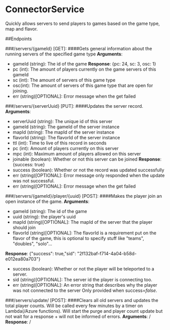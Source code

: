 # ConnectorService
Quickly allows servers to send players to games based on the game type, map and flavor.

##Endpoints

###/servers/{gameId} [GET]:
####Gets general information about the running servers of the specified game type
**Arguments**:
- gameId (string): The id of the game
**Response**: {pc: 24, sc: 3, osc: 1}
- pc (int): The amount of players currently on the game servers of this gameId
- sc (int): The amount of servers of this game type
- osc(int): The amount of servers of this game type that are open for joining.
- err (string)[OPTIONAL]: Error message when the get failed

###/servers/{serverUuid} [PUT]:
####Updates the server record.
**Arguments**:
- serverUuid (string): The unique id of this server
- gameId (string): The gameId of the server instance
- mapId (string): The mapId of the server instance
- flavorId (string): The flavorId of the server instance
- ttl (int): Time to live of this record in seconds
- pc (int): Amount of players currently on this server
- mpc (int): Maximum amount of players allowed on this server
- joinable (boolean): Whether or not this server can be joined
**Response**: {success: true}
- success (boolean): Whether or not the record was updated successfully 
- err (string)[OPTIONAL]: Error message only responded when the update was not successful.
- err (string)[OPTIONAL]: Error message when the get failed

###/servers/{gameId}/player/{uuid} [POST]:
####Makes the player join an open instance of the game.
**Arguments**:
- gameId (string): The id of the game
- uuid (string): the player's uuid
- mapId (string)[OPTIONAL]: The mapId of the server that the player should join
- flavorId (string)[OPTIONAL]: The flavorId is a requirement put on the flavor of the game, this is optional to specify stuff like "teams", "doubles", "solo"...

**Response**: {"success": true,"sid": "2f132baf-f714-4a04-b58d-e012ea80a703"}
- success (boolean): Whether or not the player will be teleported to a server.
- sid (string)[OPTIONAL]: The server id the player is connecting too.
- err (string)[OPTIONAL]: An error string that describes why the player was not connected to the server Only provided when success=*false*.

###/servers/update/ [POST]:
####Clears all old servers and updates the total player counts.
Will be called every few minutes by a timer on Lambda(/Azure functions). 
Will start the purge and player count update but not wait for a response + will not be informed of errors.
**Arguments**:
/
**Response**:
/
